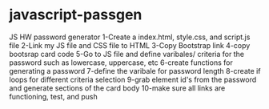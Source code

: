 # javascript-passgen
JS HW password generator
1-Create a index.html, style.css, and script.js file
2-Link my JS file and CSS file to HTML
3-Copy Bootstrap link
4-copy bootsrap card code
5-Go to JS file and define varibales/ criteria for the password such as lowercase, uppercase, etc
6-create functions for generating a password
7-define the varibale for password length
8-create if loops for different criteria selection
9-grab element id's from the password and generate sections of the card body
10-make sure all links are functioning, test, and push 